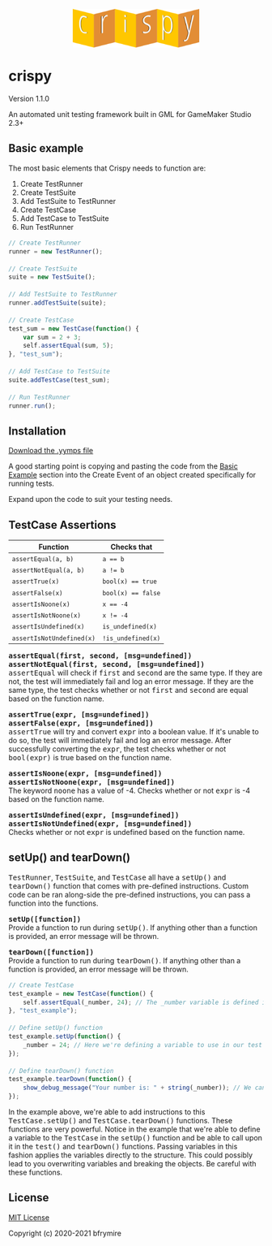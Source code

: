 <p align="center"><img src="./LOGO.png" style="display:block;width:250px; margin:auto;"></p>

<h1>crispy</h1>
<p>Version 1.1.0</p>
<p>An automated unit testing framework built in GML for GameMaker Studio 2.3+</p>


<h2>Basic example</h2>
<p>The most basic elements that Crispy needs to function are:</p>

<ol>
	<li>Create TestRunner</li>
	<li>Create TestSuite</li>
	<li>Add TestSuite to TestRunner</li>
	<li>Create TestCase</li>
	<li>Add TestCase to TestSuite</li>
	<li>Run TestRunner</li>
</ol>


```js
// Create TestRunner
runner = new TestRunner();

// Create TestSuite
suite = new TestSuite();

// Add TestSuite to TestRunner
runner.addTestSuite(suite);

// Create TestCase
test_sum = new TestCase(function() {
	var sum = 2 + 3;
	self.assertEqual(sum, 5);
}, "test_sum");

// Add TestCase to TestSuite
suite.addTestCase(test_sum);

// Run TestRunner
runner.run();
```


<h2>Installation</h2>
<a href="https://github.com/bfrymire/crispy/releases/tag/v1.1.0">Download the .yymps file</a>

A good starting point is copying and pasting the code from the <a href="#basic-example">Basic Example</a> section into the Create Event of an object created specifically for running tests.

Expand upon the code to suit your testing needs.


<h2>TestCase Assertions</h2>

| Function | Checks that |
|--|--|
| `assertEqual(a, b)` | `a == b` |
| `assertNotEqual(a, b)` | `a != b` |
| `assertTrue(x)` | `bool(x) == true` |
| `assertFalse(x)` | `bool(x) == false` |
| `assertIsNoone(x)` | `x == -4` |
| `assertIsNotNoone(x)` | `x != -4` |
| `assertIsUndefined(x)` | `is_undefined(x)` |
| `assertIsNotUndefined(x)` | `!is_undefined(x)` |

<samp><b>assertEqual(first, second, [msg=undefined])</b></samp>
<br>
<samp><b>assertNotEqual(first, second, [msg=undefined])</b></samp>
<br>
<samp>assertEqual</samp> will check if <samp>first</samp> and <samp>second</samp> are the same type. If they are not, the test will immediately fail and log an error message. If they are the same type, the test checks whether or not <samp>first</samp> and <samp>second</samp> are equal based on the function name.

<samp><b>assertTrue(expr, [msg=undefined])</b></samp>
<br>
<samp><b>assertFalse(expr, [msg=undefined])</b></samp>
<br>
<samp>assertTrue</samp> will try and convert <samp>expr</samp> into a boolean value. If it's unable to do so, the test will immediately fail and log an error message. After successfully converting the <samp>expr</samp>, the test checks whether or not <samp>bool(expr)</samp> is true based on the function name.

<samp><b>assertIsNoone(expr, [msg=undefined])</b></samp>
<br>
<samp><b>assertIsNotNoone(expr, [msg=undefined])</b></samp>
<br>
The keyword <samp>noone</samp> has a value of -4. Checks whether or not <samp>expr</samp> is -4 based on the function name.

<samp><b>assertIsUndefined(expr, [msg=undefined])</b></samp>
<br>
<samp><b>assertIsNotUndefined(expr, [msg=undefined])</b></samp>
<br>
Checks whether or not <samp>expr</samp> is undefined based on the function name.

<h2>setUp() and tearDown()</h2>
<samp>TestRunner</samp>, <samp>TestSuite</samp>, and <samp>TestCase</samp> all have a <samp>setUp()</samp> and <samp>tearDown()</samp> function that comes with pre-defined instructions. Custom code can be ran along-side the pre-defined instructions, you can pass a function into the functions.

<samp><b>setUp([function])</b></samp>
<br>
Provide a function to run during <samp>setUp()</samp>. If anything other than a function is provided, an error message will be thrown.

<samp><b>tearDown([function])</b></samp>
<br>
Provide a function to run during <samp>tearDown()</samp>. If anything other than a function is provided, an error message will be thrown.

```js
// Create TestCase
test_example = new TestCase(function() {
	self.assertEqual(_number, 24); // The _number variable is defined in the setUp() function
}, "test_example");

// Define setUp() function
test_example.setUp(function() {
	_number = 24; // Here we're defining a variable to use in our test
});

// Define tearDown() function
test_example.tearDown(function() {
	show_debug_message("Your number is: " + string(_number)); // We can call our _number variable in the tearDown() too!
});
```

In the example above, we're able to add instructions to this <samp>TestCase.setUp()</samp> and <samp>TestCase.tearDown()</samp> functions. These functions are very powerful. Notice in the example that we're able to define a variable to the <samp>TestCase</samp> in the <samp>setUp()</samp> function and be able to call upon it in the <samp>test()</samp> and <samp>tearDown()</samp> functions. Passing variables in this fashion applies the variables directly to the structure. This could possibly lead to you overwriting variables and breaking the objects. Be careful with these functions.


<h2>License</h2>
<a href="https://opensource.org/licenses/MIT" _target="blank">MIT License</a>
<p>Copyright (c) 2020-2021 bfrymire</p>

